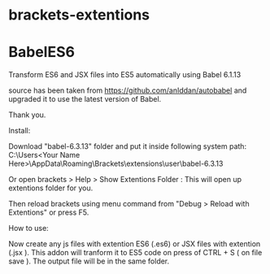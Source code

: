 # brackets-extentions
# BabelES6
Transform ES6 and JSX files into ES5 automatically using Babel 6.1.13

source has been taken from https://github.com/anIddan/autobabel and upgraded it to use the latest version of Babel.

Thank you.


Install:

Download "babel-6.3.13" folder and put it inside following system path:
C:\Users\<Your Name Here>\AppData\Roaming\Brackets\extensions\user\babel-6.3.13

Or open brackets > Help > Show Extentions Folder : This will open up extentions folder for you.

Then reload brackets using menu command from "Debug > Reload with Extentions" or press F5.

How to use:

Now create any js files with extention ES6 (.es6) or JSX files with extention (.jsx ). This addon will tranform it to ES5 code on press of CTRL + S ( on file save ). The output file will be in the same folder.
